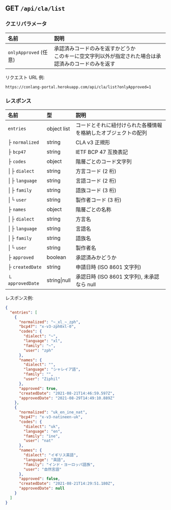 ## GET `/api/cla/list`

### クエリパラメータ
| 名前 | 説明 |
|:-----|:-----|
| `onlyApproved` (任意) | 承認済みコードのみを返すかどうか<br>このキーに空文字列以外が指定された場合は承認済みのコードのみを返す |

リクエスト URL 例:
```
https://conlang-portal.herokuapp.com/api/cla/list?onlyApproved=1
```

### レスポンス
| 名前 | 型 | 説明 |
|:-----|:---|:-----|
| `entries` | object list | コードとそれに紐付けられた各種情報を格納したオブジェクトの配列 |
| ├ `normalized` | string | CLA v3 正規形 |
| ├ `bcp47` | string | IETF BCP 47 互換表記 |
| ├ `codes` | object | 階層ごとのコード文字列 |
| │├ `dialect` | string | 方言コード (2 桁) |
| │├ `language` | string | 言語コード (2 桁) |
| │├ `family` | string | 語族コード (3 桁) |
| │└ `user` | string | 製作者コード (3 桁) |
| ├ `names` | object | 階層ごとの名称 |
| │├ `dialect` | string | 方言名 |
| │├ `language` | string | 言語名 |
| │├ `family` | string | 語族名 |
| │└ `user` | string | 製作者名 |
| ├ `approved` | boolean | 承認済みかどうか |
| ├ `createdDate` | string | 申請日時 (ISO 8601 文字列) |
| └ `approvedDate` | string\|null | 承認日時 (ISO 8601 文字列), 未承認なら null |

レスポンス例:
```json
{
  "entries": [
    {
      "normalized": "~_xl_~_zph",
      "bcp47": "x-v3-zph0xl-0",
      "codes": {
        "dialect": "~",
        "language": "xl",
        "family": "~",
        "user": "zph"
      },
      "names": {
        "dialect": "",
        "language": "シャレイア語",
        "family": "",
        "user": "Ziphil"
      },
      "approved": true,
      "createdDate": "2021-08-21T14:46:59.597Z",
      "approvedDate": "2021-08-29T14:49:10.889Z"
    },
    {
      "normalized": "uk_en_ine_nat",
      "bcp47": "x-v3-natineen-uk",
      "codes": {
        "dialect": "uk",
        "language": "en",
        "family": "ine",
        "user": "nat"
      },
      "names": {
        "dialect": "イギリス英語",
        "language": "英語",
        "family": "インド・ヨーロッパ語族",
        "user": "自然言語"
      },
      "approved": false,
      "createdDate": "2021-08-21T14:29:51.180Z",
      "approvedDate": null
    }
  ]
}
```